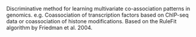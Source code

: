 Discriminative method for learning multivariate co-association patterns in genomics. e.g. Coassociation of transcription factors based on ChIP-seq data or coassociation of histone modifications. Based on the RuleFit algorithm by Friedman et al. 2004.